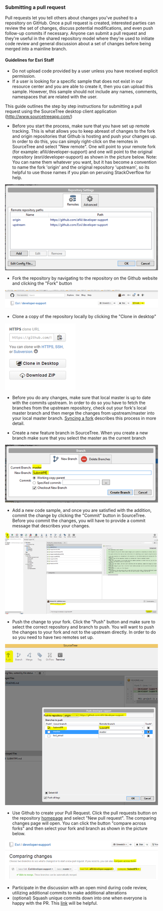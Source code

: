 ### Submitting a pull request

Pull requests let you tell others about changes you've pushed to a repository on GitHub. Once a pull request is created, interested parties can review the set of changes, discuss potential modifications, and even push follow-up commits if necessary. Anyone can submit a pull request and they're useful in the shared repository model where they're used to initiate code review and general discussion about a set of changes before being merged into a mainline branch.

#### Guidelines for Esri Staff
- Do not upload code provided by a user unless you have received explicit permission.
- If a user is looking for a specific sample that does not exist in our resource center and you are able to create it, then you can upload this sample. However, this sample should not include any names, comments, namespaces that are related with the user.


This guide outlines the step by step instructions for submitting a pull request using the SourceTree desktop client application (http://www.sourcetreeapp.com/)

* Before you start the process, make sure that you have set up remote tracking. This is what allows you to keep abreast of changes to the fork and origin repositories that Github is hosting and push your changes up. In order to do this, you can simply right-click on the remotes in SourceTree and select "New remote". One will point to your remote fork (for example: afili/developer-support) and one will point to the original repository (esri/developer-support) as shown in the picture below. Note: You can name them whatever you want, but it has become a convention to name the fork 'origin' and the original repository 'upstream', so its helpful to use those names if you plan on perusing StackOverflow for help.

![alt text](repository-images/remotes.PNG "Fork")

* Fork the repository by navigating to the repository on the Github website and clicking the "Fork" button

![alt text](repository-images/fork.PNG "Fork")


* Clone a copy of the repository locally by clicking the "Clone in desktop"

![alt text](repository-images/cloneInDesktop.PNG "Clone in desktop")

* Before you do any changes, make sure that local master is up to date with the commits upstream. In order to do so you have to fetch the branches from the upstream repository, check out your fork's local master branch and then merge the changes from upstream/master into your local master branch. [Syncing a fork](https://help.github.com/articles/syncing-a-fork/) describes this process in more detail.


* Create a new feature branch in SourceTree. When you create a new branch make sure that you select the master as the current branch

![alt text](repository-images/createNewBranch.PNG "Create new branch")

* Add a new code sample, and once you are satisfied with the addition, commit the change by clicking the "Commit" button in SourceTree. Before you commit the changes, you will have to provide a commit message that describes your changes.

![alt text](repository-images/commit.PNG "Commit")

* Push the change to your fork. Click the "Push" button and make sure to select the correct repository and branch to push. You will want to push the changes to your fork and not to the upstream directly. In order to do so you need to have two remotes set up.

![alt text](repository-images/push.PNG "Push")

* Use Github to create your Pull Request. Click the pull requests button on the repository [homepage](https://github.com/esri/developer-support/) and select "New pull request". The comparing changes page will open. You can click the button "compare across forks" and then select your fork and branch as shown in the picture below.

![alt text](repository-images/createPR.PNG "Create pull request")

* Participate in the discussion with an open mind during code review, utilizing additional commits to make additional alterations
* (optional) Squash unique commits down into one when everyone is happy with the PR. This [link](http://gitready.com/advanced/2009/02/10/squashing-commits-with-rebase.html) will be helpful.
